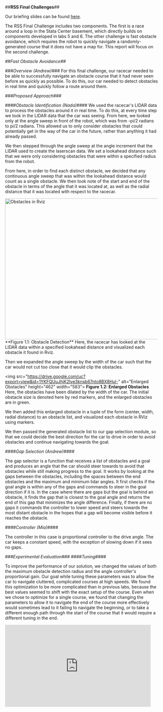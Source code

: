 ##**RSS Final Challenges**##

Our briefing slides can be found [here](https://docs.google.com/presentation/d/e/2PACX-1vSekBXbRD01jhey_eg-2L4vt1B33mCh0rY9d0mkfi_EToSflpEm3nEaTdERE42kCxp2E9qdc8IwDWxN/embed?start=false&loop=false&delayms=3000).


The RSS Final Challenge includes two components. The first is a race around a loop in the Stata Center basement, which directly builds on components developed in labs 5 and 6. The other challenge is fast obstacle avoidance, which requires the robot to quickly navigate a randomly-generated course that it does not have a map for. This report will focus on the second challenge.

##*Fast Obstacle Avoidance*##

###*Overview (Andrew)*###
For this final challenge, our racecar needed to be able to successfully navigate an obstacle course that it had never seen before as quickly as possible. To do this, our car needed to detect obstacles in real time and quickly follow a route around them.

###*Proposed Approach*###

####*Obstacle Identification (Nada)*####
We used the racecar's LIDAR data to process the obstacles around it in real time. To do this, at every time step we took in the LIDAR data that the car was seeing. From here, we looked only at the angle sweep in front of the robot, which was from -pi/2 radians to pi/2 radians. This allowed us to only consider obstacles that could potentially get in the way of the car in the future, rather than anything it had already passed. 

We then stepped through the angle sweep at the angle increment that the LIDAR used to create the laserscan data. We set a lookahead distance such that we were only considering obstacles that were within a specified radius from the robot. 

From here, in order to find each distinct obstacle, we decided that any continuous angle sweep that was within the lookahead distance would count as a single obstacle. We then took note of the start and end of the obstacle in terms of the angle that it was located at, as well as the radial distance that it was located with respect to the racecar.

<img src="https://drive.google.com/uc?export=view&id=1XlLoluyORkRVosqr394GfXYmmRSiGaMC" alt="Obstacles in Rviz" height="462" width="583">
**Figure 1.1: Obstacle Detection**
Here, the racecar has looked at the LIDAR data within a specified lookahead distance and visualized each obstacle it found in Rviz.


Then we expanded the angle sweep by the width of the car such that the car would not cut too close that it would clip the obstacles.


<img src="https://drive.google.com/uc?export=view&id=1YKFQUuJhjK2Ive3knsb67nto8BX8Hul-" alt=”Enlarged Obstacles" height="462" width="583">
**Figure 1.2: Enlarged Obstacles**
Here, the obstacles have been dilated by the width of the car. The initial obstacle size is denoted here by red markers, and the enlarged obstacles are in green.


We then added this enlarged obstacle in a tuple of the form (center, width, radial distance) to an obstacle list, and visualized each obstacle in RViz using markers. 

We then passed the generated obstacle list to our gap selection module, so that we could decide the best direction for the car to drive in order to avoid obstacles and continue navigating towards the goal.


####*Gap Selection (Andrew)*####

The gap selector is a function that receives a list of obstacles and a goal and produces an angle that the car should steer towards to avoid that obstacles while still making progress to the goal. It works by looking at the gaps between the obstacles, including the spaces between the end obstacles and the maximum and minimum lidar angles. It first checks if the goal angle is within any of the gaps and commands to steer in the goal direction if it is. In the case where there are gaps but the goal is behind an obstacle, it finds the gap that is closest to the goal angle and returns the end of this gap that minimizes the angle difference. Finally, if there are no gaps it commands the controller to lower speed and steers towards the most distant obstacle in the hopes that a gap will become visible before it reaches the obstacle.


####*Controller (Mia)*####

The controller in this case is proportional controller to the drive angle. The car keeps a constant speed, with the exception of slowing down if it sees no gaps.

###*Experimental Evaluation*###
####*Tuning*####

To improve the performance of our solution, we changed the values of both the maximum obstacle detection radius and the angle controller's proportional gain. Our goal while tuning these parameters was to allow the car to navigate cluttered, complicated courses at high speeds. We found this optimization to be more complicated than in previous labs, because the best values seemed to shift with the exact setup of the course. Even when we chose to optimize for a single course, we found that changing the parameters to allow it to navigate the end of the course more effectively would sometimes lead to it failing to navigate the beginning, or to take a different enough path through the start of the course that it would require a different tuning in the end. 

<iframe src="https://giphy.com/embed/dXL2XsFDAnHcsuh5vN" width="480" height="269" frameBorder="0" class="giphy-embed" allowFullScreen>
**Figure 2.1: Lookahead: 1 meter**

lookahead 1.5m
143122

lookahead 2m
142722


####*Final Results (Mia)*####

sparser
200225

slalom
143831

more dense
img_9171

The videos above demonstrate the cars performance in various types of courses varying from sparse obstacles, to a slalom, to densely packed obstacles. During the demo day we were able to complete the courses at the following speeds.

**Table 1: Drive Speed for Each Course Successfully Completed on Demo Day**

<img src="https://drive.google.com/uc?export=view&id=1fkCsD8pH_LXnvqlT0GA9uBFtqLf2Y1-J" alt=”Enlarged Obstacles" height="233" width="590">


###*Conclusion (Andrew)*###

We achieved our goal as the car was able to navigate a range of random course designs quickly without major collisions. The solution was not perfect though, as it required tuning of a few parameters if the course design or speed changed significantly. A specific set of parameters would allow the car to make it through a style of course (simple, slalom, complex) well, but it was very difficult to find a single configuration that performed on all course designs. Future versions of our solution could reduce the amount of manual tuning required by changing values like controller gain and lookahead distance automatically as functions of speed and measured distance between obstacles. This would allow the car to adapt to its surroundings instead of the operator having to judge the values that will lead to the best performance.
